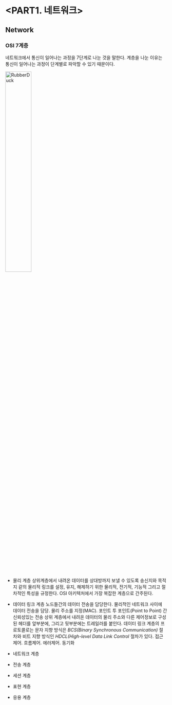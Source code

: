 # <PART1. 네트워크> 
## Network



### OSI 7계층
네트워크에서 통신이 일어나는 과정을 7단계로 나눈 것을 말한다. 계층을 나눈 이유는 통신이 일어나는 과정이 단계별로 파악할 수 있기 때문이다.

<img src="https://user-images.githubusercontent.com/76678910/105954099-8ca77b00-60b7-11eb-8ce5-f4412afe12c7.PNG" width="40%" height="40%" title="px(픽셀) 크기 설정" alt="RubberDuck"></img>


* 물리 계층
상위계층에서 내려온 데이터를 상대방까지 보낼 수 있도록 송신지와 목적지 같의 물리적 링크를 설정, 유지, 해제하기 위한 물리적, 전기적, 기능적 그리고 절차적인 특성을 규정한다. OSI 아키텍처에서 가장 복잡한 계층으로 간주된다.

* 데이터 링크 계층
노드들간의 데이터 전송을 담당한다. 물리적인 네트워크 사이에 데이터 전송을 담당. 물리 주소를 지정(MAC). 포인트 투 포인트(Point to Point) 간 신뢰성있는 전송 상위 계층에서 내려온 데이터의 물리 주소와 다른 제어정보로 구성된 헤더를 앞부분에, 그리고 뒷부분에는 트레일러를 붙인다. 데이터 링크 계층의 프로토콜로는 문자 지향 방식은 _BCS(Binary Synchronous Communication)_ 절차와 비트 지향 방식인 _HDCL(High-level Data Link Control_ 절차가 있다. 접근제어. 흐름제어. 에러제어. 동기화

* 네트워크 계층
* 전송 계층
* 세션 계층
* 표현 계층
* 응용 계층
